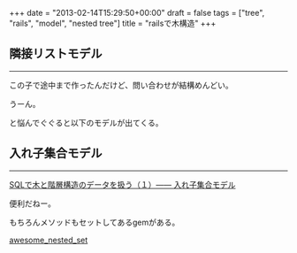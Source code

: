 +++
date = "2013-02-14T15:29:50+00:00"
draft = false
tags = ["tree", "rails", "model", "nested tree"]
title = "railsで木構造"
+++
## 隣接リストモデル
***

この子で途中まで作ったんだけど、問い合わせが結構めんどい。

うーん。

と悩んでぐぐると以下のモデルが出てくる。


## 入れ子集合モデル
***

[SQLで木と階層構造のデータを扱う（１）―― 入れ子集合モデル](http://www.geocities.jp/mickindex/database/db_tree_ns.html)


便利だねー。

もちろんメソッドもセットしてあるgemがある。

[awesome_nested_set](https://github.com/collectiveidea/awesome_nested_set)

 